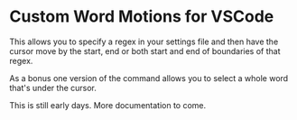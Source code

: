 # Custom Word Motions for VSCode

This allows you to specify a regex in your settings file and then have the
cursor move by the start, end or both start and end of boundaries of that regex.

As a bonus one version of the command allows you to select a whole word
that's under the cursor.

This is still early days. More documentation to come.
